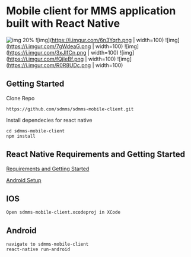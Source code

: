 # Mobile client for MMS application built with React Native
![img 20%](https://i.imgur.com/1rDc6lI.jpg)
![img](https://i.imgur.com/6n3Yqrh.png | width=100)
![img](https://i.imgur.com/7gWdeaG.png | width=100)
![img](https://i.imgur.com/3xJIfCn.png | width=100)
![img](https://i.imgur.com/fQjIeBf.png | width=100)
![img](https://i.imgur.com/R0R8UDc.png | width=100)

## Getting Started

Clone Repo

````
https://github.com/sdmms/sdmms-mobile-client.git
````

Install dependecies for react native

````
cd sdmms-mobile-client
npm install
````

## React Native Requirements and Getting Started

<a href="https://facebook.github.io/react-native/docs/getting-started.html" target="_blank">Requirements and Getting Started</a>

<a href="https://facebook.github.io/react-native/docs/android-setup.html" target="_blank">Android Setup</a>

## IOS

````
Open sdmms-mobile-client.xcodeproj in XCode
````

## Android

````
navigate to sdmms-mobile-client
react-native run-android

````
